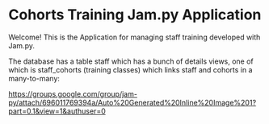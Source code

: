 # Cohorts Training Jam.py Application 

Welcome! This is the Application for managing staff training developed with Jam.py.

The database has a table staff which has a bunch of details views, one of which is staff_cohorts (training classes) which links staff and cohorts in a many-to-many:

https://groups.google.com/group/jam-py/attach/696011769394a/Auto%20Generated%20Inline%20Image%201?part=0.1&view=1&authuser=0
